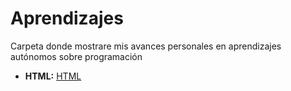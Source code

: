 # Aprendizajes
Carpeta donde mostrare mis avances personales en aprendizajes autónomos sobre programación

+ **HTML:** [HTML](https://github.com/SrRosales/Aprendizajes/tree/main/HTML)
